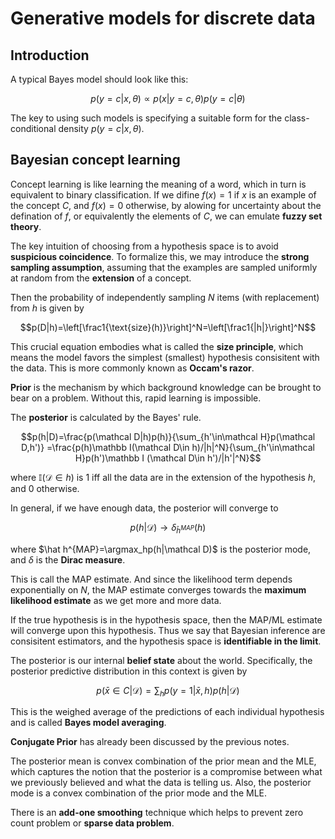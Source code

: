 # Generative models for discrete data

## Introduction

A typical Bayes model should look like this:

$$p(y=c|x,\theta)\propto p(x|y=c,\theta)p(y=c|\theta)$$

The key to using such models is specifying a suitable form for the class-conditional
density $p(y=c|x,\theta)$.

## Bayesian concept learning

Concept learning is like learning the meaning of a word, which in turn
is equivalent to binary classification.
If we difine $f(x)=1$ if $x$ is an example of the concept $C$, and
$f(x)=0$ otherwise, by alowing for uncertainty about the defination of $f$,
or equivalently the elements of $C$, we can emulate **fuzzy set theory**.

The key intuition of choosing from a hypothesis space is to avoid **suspicious
coincidence**. To formalize this, we may introduce the **strong sampling assumption**,
assuming that the examples are sampled uniformly at random from the **extension** of
a concept.

Then the probability of independently sampling $N$ items (with replacement) from $h$
is given by

$$p(D|h)=\left[\frac1{\text{size}(h)}\right]^N=\left[\frac1{|h|}\right]^N$$

This crucial equation embodies what is called the **size principle**, which
means the model favors the simplest (smallest) hypothesis consisitent with the data.
This is more commonly known as **Occam's razor**.

**Prior** is the mechanism by which background knowledge can be brought to bear
on a problem. Without this, rapid learning is impossible.

The **posterior** is calculated by the Bayes' rule.

$$p(h|D)=\frac{p(\mathcal D|h)p(h)}{\sum_{h'\in\mathcal H}p(\mathcal D,h')}
=\frac{p(h)\mathbb I(\mathcal D\in h)/|h|^N}{\sum_{h'\in\mathcal H}p(h')\mathbb I
(\mathcal D\in h')/|h'|^N}$$

where $\mathbb I(\mathcal D\in h)$ is 1 iff all the data are in the extension of
the hypothesis $h$, and 0 otherwise.

In general, if we have enough data, the posterior will converge to

$$p(h|\mathcal D)\to\delta_{\hat h^{MAP}}(h)$$

where $\hat h^{MAP}=\argmax_hp(h|\mathcal D)$ is the posterior mode, and $\delta$
is the **Dirac measure**.

This is call the MAP estimate.
And since the likelihood term depends exponentially on $N$, the MAP estimate
converges towards the **maximum likelihood estimate** as we get more and more data.

If the true hypothesis is in the hypothesis space, then the MAP/ML estimate will
converge upon this hypothesis. Thus we say that Bayesian inference are consisitent
estimators, and the hypothesis space is **identifiable in the limit**.

The posterior is our internal **belief state** about the world.
Specifically, the posterior predictive distribution in this context is given by

$$p(\bar x\in C|\mathcal D)=\sum_hp(y=1|\bar x,h)p(h|\mathcal D)$$

This is the weighed average of the predictions of each individual hypothesis and
is called **Bayes model averaging**.

**Conjugate Prior** has already been discussed by the previous notes.

The posterior mean is convex combination of the prior mean and the MLE,
which captures the notion that the posterior is a compromise between what we
previously believed and what the data is telling us.
Also, the posterior mode is a convex combination of the prior mode and the MLE.

There is an **add-one smoothing** technique which helps to prevent zero count problem
or **sparse data problem**.
